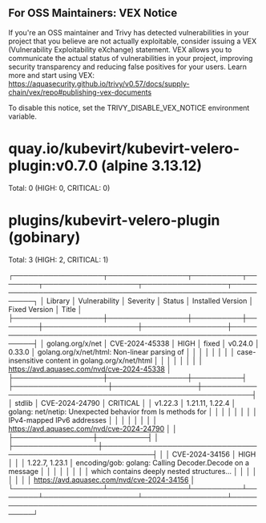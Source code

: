 
For OSS Maintainers: VEX Notice
--------------------------------
If you're an OSS maintainer and Trivy has detected vulnerabilities in your project that you believe are not actually exploitable, consider issuing a VEX (Vulnerability Exploitability eXchange) statement.
VEX allows you to communicate the actual status of vulnerabilities in your project, improving security transparency and reducing false positives for your users.
Learn more and start using VEX: https://aquasecurity.github.io/trivy/v0.57/docs/supply-chain/vex/repo#publishing-vex-documents

To disable this notice, set the TRIVY_DISABLE_VEX_NOTICE environment variable.


quay.io/kubevirt/kubevirt-velero-plugin:v0.7.0 (alpine 3.13.12)
===============================================================
Total: 0 (HIGH: 0, CRITICAL: 0)


plugins/kubevirt-velero-plugin (gobinary)
=========================================
Total: 3 (HIGH: 2, CRITICAL: 1)

┌──────────────────┬────────────────┬──────────┬────────┬───────────────────┬─────────────────┬────────────────────────────────────────────────────────────┐
│     Library      │ Vulnerability  │ Severity │ Status │ Installed Version │  Fixed Version  │                           Title                            │
├──────────────────┼────────────────┼──────────┼────────┼───────────────────┼─────────────────┼────────────────────────────────────────────────────────────┤
│ golang.org/x/net │ CVE-2024-45338 │ HIGH     │ fixed  │ v0.24.0           │ 0.33.0          │ golang.org/x/net/html: Non-linear parsing of               │
│                  │                │          │        │                   │                 │ case-insensitive content in golang.org/x/net/html          │
│                  │                │          │        │                   │                 │ https://avd.aquasec.com/nvd/cve-2024-45338                 │
├──────────────────┼────────────────┼──────────┤        ├───────────────────┼─────────────────┼────────────────────────────────────────────────────────────┤
│ stdlib           │ CVE-2024-24790 │ CRITICAL │        │ v1.22.3           │ 1.21.11, 1.22.4 │ golang: net/netip: Unexpected behavior from Is methods for │
│                  │                │          │        │                   │                 │ IPv4-mapped IPv6 addresses                                 │
│                  │                │          │        │                   │                 │ https://avd.aquasec.com/nvd/cve-2024-24790                 │
│                  ├────────────────┼──────────┤        │                   ├─────────────────┼────────────────────────────────────────────────────────────┤
│                  │ CVE-2024-34156 │ HIGH     │        │                   │ 1.22.7, 1.23.1  │ encoding/gob: golang: Calling Decoder.Decode on a message  │
│                  │                │          │        │                   │                 │ which contains deeply nested structures...                 │
│                  │                │          │        │                   │                 │ https://avd.aquasec.com/nvd/cve-2024-34156                 │
└──────────────────┴────────────────┴──────────┴────────┴───────────────────┴─────────────────┴────────────────────────────────────────────────────────────┘

